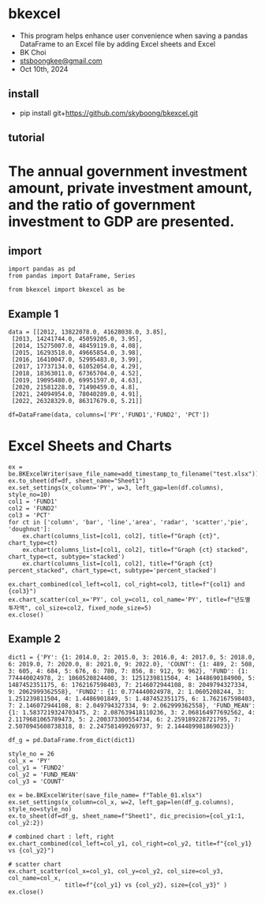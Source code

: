 # bkexcel

- This program helps enhance user convenience when saving a pandas DataFrame to an Excel file by adding Excel sheets and Excel
- BK Choi
- stsboongkee@gmail.com 
- Oct 10th, 2024 


## install
- pip install git+https://github.com/skyboong/bkexcel.git

## tutorial


# The annual government investment amount, private investment amount, and the ratio of government investment to GDP are presented.

##  import 
```
import pandas as pd
from pandas import DataFrame, Series

from bkexcel import bkexcel as be 

```

## Example 1  
```
data = [[2012, 13822078.0, 41628038.0, 3.85],
 [2013, 14241744.0, 45059205.0, 3.95],
 [2014, 15275007.0, 48459119.0, 4.08],
 [2015, 16293518.0, 49665854.0, 3.98],
 [2016, 16410047.0, 52995483.0, 3.99],
 [2017, 17737134.0, 61052054.0, 4.29],
 [2018, 18363011.0, 67365704.0, 4.52],
 [2019, 19095480.0, 69951597.0, 4.63],
 [2020, 21581228.0, 71490459.0, 4.8],
 [2021, 24094954.0, 78040289.0, 4.91],
 [2022, 26328329.0, 86317679.0, 5.21]]

df=DataFrame(data, columns=['PY','FUND1','FUND2', 'PCT'])
```
# Excel Sheets and Charts 
```
ex = be.BKExcelWriter(save_file_name=add_timestamp_to_filename("test.xlsx"))     
ex.to_sheet(df=df, sheet_name="Sheet1")
ex.set_settings(x_column='PY', w=3, left_gap=len(df.columns), style_no=10)
col1 = 'FUND1' 
col2 = 'FUND2'
col3 = 'PCT'
for ct in ['column', 'bar', 'line','area', 'radar', 'scatter','pie', 'doughnut']:
    ex.chart(columns_list=[col1, col2], title=f"Graph {ct}", chart_type=ct)
    ex.chart(columns_list=[col1, col2], title=f"Graph {ct} stacked", chart_type=ct, subtype='stacked')
    ex.chart(columns_list=[col1, col2], title=f"Graph {ct} percent_stacked", chart_type=ct, subtype='percent_stacked')

ex.chart_combined(col_left=col1, col_right=col3, title=f"{col1} and {col3}")
ex.chart_scatter(col_x='PY', col_y=col1, col_name='PY', title=f"년도별 투자액", col_size=col2, fixed_node_size=5)
ex.close()

```

## Example 2 

```
dict1 = {'PY': {1: 2014.0, 2: 2015.0, 3: 2016.0, 4: 2017.0, 5: 2018.0, 6: 2019.0, 7: 2020.0, 8: 2021.0, 9: 2022.0}, 'COUNT': {1: 489, 2: 508, 3: 605, 4: 684, 5: 676, 6: 780, 7: 856, 8: 912, 9: 962}, 'FUND': {1: 774440024978, 2: 1060520824400, 3: 1251239811504, 4: 1448690184900, 5: 1487452351175, 6: 1762167598403, 7: 2146072944108, 8: 2049794327334, 9: 2062999362558}, 'FUND2': {1: 0.774440024978, 2: 1.0605208244, 3: 1.251239811504, 4: 1.4486901849, 5: 1.487452351175, 6: 1.762167598403, 7: 2.146072944108, 8: 2.049794327334, 9: 2.062999362558}, 'FUND_MEAN': {1: 1.5837219324703475, 2: 2.087639418110236, 3: 2.068164977692562, 4: 2.1179681065789473, 5: 2.200373300554734, 6: 2.259189228721795, 7: 2.5070945608738318, 8: 2.247581499269737, 9: 2.144489981869023}}

df_g = pd.DataFrame.from_dict(dict1)

style_no = 26 
col_x = 'PY'
col_y1 = 'FUND2' 
col_y2 = 'FUND_MEAN'
col_y3 = 'COUNT'

ex = be.BKExcelWriter(save_file_name= f"Table_01.xlsx")
ex.set_settings(x_column=col_x, w=2, left_gap=len(df_g.columns), style_no=style_no)
ex.to_sheet(df=df_g, sheet_name=f"Sheet1", dic_precision={col_y1:1, col_y2:2})

# combined chart : left, right 
ex.chart_combined(col_left=col_y1, col_right=col_y2, title=f"{col_y1} vs {col_y2}")

# scatter chart 
ex.chart_scatter(col_x=col_y1, col_y=col_y2, col_size=col_y3, col_name=col_x,
                title=f"{col_y1} vs {col_y2}, size={col_y3}" )
ex.close()

```
